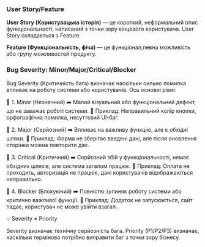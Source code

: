 ### User Story/Feature 

**User Story (Користувацька історія)** — це короткий, неформальний опис функціональності, написаний з точки зору кінцевого користувача. User Story складається з Feature.

**Feature (Функціональність, фіча)** — це функціонал,певна можливість або групу можливостей продукту. 

### Bug Severity: Minor/Major/Critical/Blocker

Bug Severity (Критичність бага) визначає наскільки сильно помилка впливає на роботу системи або користувачів. Ось основні рівні:

🔹 1. Minor (Незначний)
➡️ Малий візуальний або функціональний дефект, що не заважає роботі системи.
🔸 Приклад: Неправильний колір кнопки, орфографічна помилка, несуттєвий UI-баґ.

🔹 2. Major (Серйозний)
➡️ Впливає на важливу функцію, але є обхідні шляхи.
🔸 Приклад: Форма не зберігає введені дані, але після оновлення сторінки можна повторити дію.

🔹 3. Critical (Критичний)
➡️ Серйозний збій у функціональності, немає обхідних шляхів, але система загалом працює.
🔸 Приклад: Оплата не проходить, авторизація не працює, дані користувачів відображаються неправильно.

🔹 4. Blocker (Блокуючий)
➡️ Повністю зупиняє роботу системи або критично важливої функції.
🔸 Приклад: Додаток не запускається, сайт падає, користувач не може увійти взагалі.

💡 Severity ≠ Priority

Severity визначає технічну серйозність бага.
Priority (P1/P2/P3) визначає, наскільки терміново потрібно виправити баг з точки зору бізнесу.